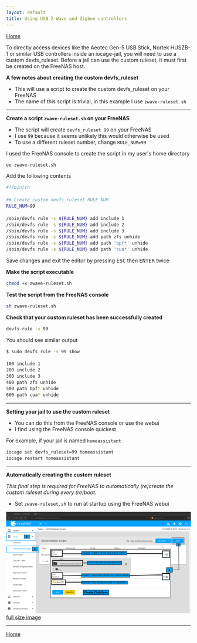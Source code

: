 ```yaml
---
layout: default
title: Using USB Z-Wave and Zigbee controllers
---
```


[Home][home]

To directly access devices like the Aeotec Gen-5 USB Stick, Nortek HUSZB-1 or similar USB controllers inside an iocage-jail, you will need to use a custom devfs_ruleset. Before a jail can use the custom ruleset, it must first be created on the FreeNAS host.

**A few notes about creating the custom devfs_ruleset**
- This will use a script to create the custom devfs_ruleset on your FreeNAS
- The name of this script is trivial, in this example I use `zwave-ruleset.sh`

---

**Create a script `zwave-ruleset.sh` on your FreeNAS**
- The script will create `devfs_ruleset 99` on your FreeNAS
- I use `99` because it seems unlikely this would otherwise be used
- To use a different ruleset number, change `RULE_NUM=99`

I used the FreeNAS console to create the script in my user's home directory
```bash
ee zwave-ruleset.sh
```

Add the following contents
```bash
#!/bin/sh

## Create custom devfs_ruleset RULE_NUM
RULE_NUM=99

/sbin/devfs rule -s ${RULE_NUM} add include 1
/sbin/devfs rule -s ${RULE_NUM} add include 2
/sbin/devfs rule -s ${RULE_NUM} add include 3
/sbin/devfs rule -s ${RULE_NUM} add path zfs unhide
/sbin/devfs rule -s ${RULE_NUM} add path 'bpf*' unhide
/sbin/devfs rule -s ${RULE_NUM} add path 'cua*' unhide
```

Save changes and exit the editor by pressing <kbd>ESC</kbd> then <kbd>ENTER</kbd> twice



**Make the script executable**
```bash
chmod +x zwave-ruleset.sh
```


**Test the script from the FreeNAS console**
```bash
sh zwave-ruleset.sh
```


**Check that your custom ruleset has been successfully created**
```bash
devfs rule -s 99
```

You should see similar output
```bash
$ sudo devfs rule -s 99 show

100 include 1
200 include 2
300 include 3
400 path zfs unhide
500 path bpf* unhide
600 path cua* unhide
```

---

**Setting your jail to use the custom ruleset**
- You can do this from the FreeNAS console or use the webui
- I find using the FreeNAS console quickest

For example, if your jail is named `homeassistant`

```bash
iocage set devfs_ruleset=99 homeassistant
iocage restart homeassistant
```

---

**Automatically creating the custom ruleset**

*This final step is required for FreeNAS to automatically (re)create the custom ruleset during every (re)boot.*
- Set `zwave-ruleset.sh` to run at startup using the FreeNAS webui

![img][devfs_ruleset]
[full size image][devfs_ruleset_raw]

---

[Home][home]

[home]: index.md

[devfs_ruleset]: img/add_ruleset_11.2.png
[devfs_ruleset_raw]: https://github.com/tprelog/iocage-homeassistant/raw/master/docs/img/add_ruleset_11.2.png
